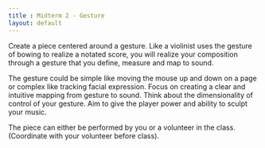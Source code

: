```yaml
---
title : Midterm 2 - Gesture
layout: default
---
```


Create a piece centered around a gesture. Like a violinist uses the gesture of bowing to realize a notated score, you will realize your composition through a gesture that you define, measure and map to sound.

The gesture could be simple like moving the mouse up and down on a page or complex like tracking facial expression. Focus on creating a clear and intuitive mapping from gesture to sound. Think about the dimensionality of control of your gesture. Aim to give the player power and ability to sculpt your music. 

The piece can either be performed by you or a volunteer in the class. (Coordinate with your volunteer before class).